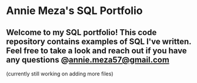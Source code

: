 # Annie Meza's SQL Portfolio

## Welcome to my SQL portfolio! This code repository contains examples of SQL I've written. Feel free to take a look and reach out if you have any questions @annie.meza57@gmail.com

(currently still working on adding more files)
